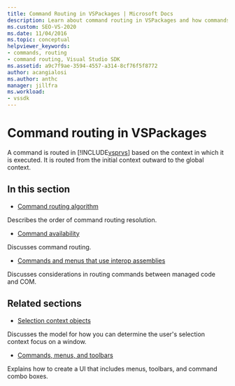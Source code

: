 ```yaml
---
title: Command Routing in VSPackages | Microsoft Docs
description: Learn about command routing in VSPackages and how commands are routed based on the context in which they are executed in Visual Studio.
ms.custom: SEO-VS-2020
ms.date: 11/04/2016
ms.topic: conceptual
helpviewer_keywords:
- commands, routing
- command routing, Visual Studio SDK
ms.assetid: a9c7f9ae-3594-4557-a314-8cf76f5f8772
author: acangialosi
ms.author: anthc
manager: jillfra
ms.workload:
- vssdk
---
```

# Command routing in VSPackages
A command is routed in [!INCLUDE[vsprvs](../../code-quality/includes/vsprvs_md.md)] based on the context in which it is executed. It is routed from the initial context outward to the global context.

## In this section
- [Command routing algorithm](../../extensibility/internals/command-routing-algorithm.md)

 Describes the order of command routing resolution.

- [Command availability](../../extensibility/internals/command-availability.md)

 Discusses command routing.

- [Commands and menus that use interop assemblies](../../extensibility/internals/commands-and-menus-that-use-interop-assemblies.md)

 Discusses considerations in routing commands between managed code and COM.

## Related sections
- [Selection context objects](../../extensibility/internals/selection-context-objects.md)

 Discusses the model for how you can determine the user's selection context focus on a window.

- [Commands, menus, and toolbars](../../extensibility/internals/commands-menus-and-toolbars.md)

 Explains how to create a UI that includes menus, toolbars, and command combo boxes.
